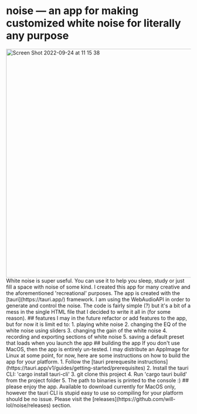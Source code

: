 # noise — an app for making customized white noise for literally any purpose
<img width="624" alt="Screen Shot 2022-09-24 at 11 15 38" src="https://user-images.githubusercontent.com/65345408/192073998-739a2192-b80f-413c-b6f6-d386c39a87d4.png">
White noise is super useful. You can use it to help you sleep, study or just fill a space with noise of some kind. 
I created this app for many creative and the aforementioned 'recreational' purposes.
The app is created with the [tauri](https://tauri.app/) framework.
I am using the WebAudioAPI in order to generate and control the noise. The code is fairly simple (?) but it's a bit of a mess in the single HTML file that I decided to write it all in (for some reason). 
## features
I may in the future refactor or add features to the app, but for now it is limit
ed to:
1. playing white noise
2. changing the EQ of the white noise using sliders
3. changing the gain of the white noise
4. recording and exporting sections of white noise
5. saving a default preset that loads when you launch the app
## building the app
If you don't use MacOS, then the app is entirely un-tested. I may distribute an AppImage for Linux at some point, for now, here are some instructions on how to build the app for your platform.
1. Follow the [tauri prerequesite instructions](https://tauri.app/v1/guides/getting-started/prerequisites)
2. Install the tauri CLI: 'cargo install tauri-cli'
3. git clone this project
4. Run 'cargo tauri build' from the project folder
5. The path to binaries is printed to the console :)
## please enjoy the app. 
Available to download currently for MacOS only, however the tauri CLI is stupid easy to use so compiling for your platform should be no issue. 
Please visit the [releases](https://github.com/will-lol/noise/releases) section.
